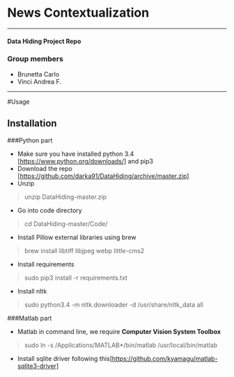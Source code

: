 # News Contextualization

---

#### Data Hiding Project Repo

### Group members

- Brunetta Carlo 
- Vinci Andrea F.

---

#Usage


## Installation
###Python part
+ Make sure you have installed python 3.4 [https://www.python.org/downloads/] and pip3 
+ Download the repo [https://github.com/darka91/DataHiding/archive/master.zip]
+ Unzip
> unzip DataHiding-master.zip
+ Go into code directory 
> cd DataHiding-master/Code/

+ Install Pillow external libraries using brew
> brew install libtiff libjpeg webp little-cms2
+ Install requirements
> sudo pip3 install -r requirements.txt
+ Install nltk
> sudo python3.4 -m nltk.downloader -d /usr/share/nltk_data all

###Matlab part
+ Matlab in command line, we require **Computer Vision System Toolbox**
> sudo ln -s /Applications/MATLAB*/bin/matlab /usr/local/bin/matlab

+ Install sqlite driver following this[https://github.com/kyamagu/matlab-sqlite3-driver]

